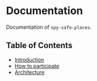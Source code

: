 # Documentation

Documentation of `spy-safe-places`.

## Table of Contents

- [Introduction](intro.md)
- [How to participate](participate.md)
- [Architecture](architecture/index.md)
